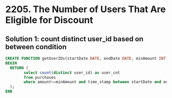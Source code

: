 # 2205. The Number of Users That Are Eligible for Discount

## Solution 1: count distinct user_id based on between condition

```sql
CREATE FUNCTION getUserIDs(startDate DATE, endDate DATE, minAmount INT) RETURNS INT
BEGIN
  RETURN (
        select count(distinct user_id) as user_cnt 
        from purchases
        where amount>=minAmount and time_stamp between startDate and endDate
  );
END
```